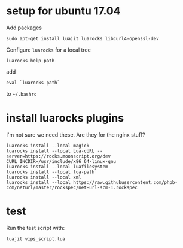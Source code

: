# setup for ubuntu 17.04

Add packages

	sudo apt-get install luajit luarocks libcurl4-openssl-dev 

Configure `luarocks` for a local tree

	luarocks help path

add

	eval `luarocks path`

to `~/.bashrc`

# install luarocks plugins

I'm not sure we need these. Are they for the nginx stuff?

	luarocks install --local magick 
	luarocks install --local Lua-cURL --server=https://rocks.moonscript.org/dev CURL_INCDIR=/usr/include/x86_64-linux-gnu
	luarocks install --local luafilesystem 
	luarocks install --local lua-path 
	luarocks install --local xml 
	luarocks install --local https://raw.githubusercontent.com/phpb-com/neturl/master/rockspec/net-url-scm-1.rockspec

# test

Run the test script with:

	luajit vips_script.lua
